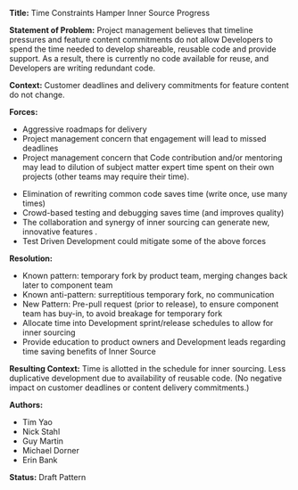 **Title:** Time Constraints Hamper Inner Source Progress  

**Statement of Problem:**  Project management believes that timeline pressures and feature content commitments do not allow Developers to spend the time needed to develop shareable, reusable code and provide support. As a result, there is currently no code available for reuse, and Developers are writing redundant code.

**Context:** Customer deadlines and delivery commitments for feature content do not change.  

**Forces:**
- Aggressive roadmaps for delivery
- Project management concern that engagement will lead to missed deadlines 
- Project management concern that Code contribution and/or mentoring may lead to dilution of subject matter expert time spent on their own projects (other teams may require their time).
+ Elimination of rewriting common code saves time (write once, use many times)
+ Crowd-based testing and debugging saves time (and improves quality)
+ The collaboration and synergy of inner sourcing can generate new, innovative features  .
+ Test Driven Development could mitigate some of the above forces

**Resolution:** 
- Known pattern: temporary fork by product team, merging changes back later to component team
- Known anti-pattern: surreptitious temporary fork, no communication
- New Pattern: Pre-pull request (prior to release), to ensure component team has buy-in, to avoid breakage for temporary fork
- Allocate time into Development sprint/release schedules to allow for inner sourcing
- Provide education to product owners and Development leads regarding time saving benefits of Inner Source

**Resulting Context:** Time is allotted in the schedule for inner sourcing. Less duplicative development due to availability of reusable code. (No negative impact on customer deadlines or content delivery commitments.)
  
**Authors:**  
- Tim Yao
- Nick Stahl
- Guy Martin
- Michael Dorner
- Erin Bank

**Status:** Draft Pattern
